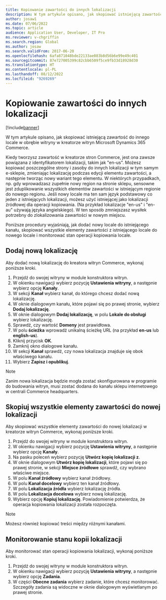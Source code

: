 ```yaml
---
title: Kopiowanie zawartości do innych lokalizacji
description: W tym artykule opisano, jak skopiować istniejącą zawartość do innego locale w obrębie witryny w kreatorze witryn Microsoft Dynamics 365 Commerce.
author: josaw1
ms.date: 07/06/2022
ms.topic: article
audience: Application User, Developer, IT Pro
ms.reviewer: v-chgriffin
ms.search.region: Global
ms.author: josaw
ms.search.validFrom: 2017-06-20
ms.openlocfilehash: 6afa871048bde22133ae083b8d56b6e99e49c401
ms.sourcegitcommit: 87e727005399c82cbb6509f5ce9fb33d18928d30
ms.translationtype: HT
ms.contentlocale: pl-PL
ms.lasthandoff: 08/12/2022
ms.locfileid: "9269269"
---
```

# <a name="copy-content-to-another-locale"></a>Kopiowanie zawartości do innych lokalizacji

[!include[banner](../includes/banner.md)]

W tym artykule opisano, jak skopiować istniejącą zawartość do innego locale w obrębie witryny w kreatorze witryn Microsoft Dynamics 365 Commerce.

Kiedy tworzysz zawartość w kreatorze stron Commerce, jest ona zawsze powiązana z identyfikatorem lokalizacji, takim jak "en-us". Możesz kopiować poszczególne strony i zasoby do innych lokalizacji w tym samym e-sklepie, zmieniając lokalizację podczas edycji elementu zawartości, a następnie tworząc nowy wariant tego elementu. W niektórych przypadkach, np. gdy wprowadzasz zupełnie nowy region na stronie sklepu, sensowne jest zduplikowanie wszystkich elementów zawartości w istniejącym regionie do nowego regionu. Jeśli nowy locale ma ten sam język podstawowy co jeden z istniejących lokalizacji, możesz użyć istniejącej jako lokalizacji źródłowej dla operacji kopiowania. (Na przykład lokalizacje "en-us" i "en-au" używają języka angielskiego). W ten sposób zmniejszasz wysiłek potrzebny do zlokalizowania zawartości w nowym miejscu.

Poniższe procedury wyjaśniają, jak dodać nowy locale do istniejącego kanału, skopiować wszystkie elementy zawartości z istniejącego locale do nowego locale i monitorować stan operacji kopiowania locale.

## <a name="add-a-new-locale"></a>Dodaj nową lokalizację

Aby dodać nową lokalizację do kreatora witryn Commerce, wykonaj poniższe kroki.

1. Przejdź do swojej witryny w module konstruktora witryn.
1. W okienku nawigacji wybierz pozycję **Ustawienia witryny**, a następnie wybierz opcję **Kanały**.
1. W sekcji **Kanał** wybierz kanał, do którego chcesz dodać nową lokalizację.
1. W oknie dialogowym kanału, które pojawi się po prawej stronie, wybierz **Dodaj lokalizację**.
1. W oknie dialogowym **Dodaj lokalizację**, w polu **Lokale do obsługi** wybierz lokalizację.
1. Sprawdź, czy wartość **Domeny** jest prawidłowa.
1. W polu **ścieżka** wprowadź unikalną ścieżkę URL (na przykład **en-us** lub **english-us**).
1. Kliknij przycisk **OK**.
1. Zamknij okno dialogowe kanału.
1. W sekcji **Kanał** sprawdź, czy nowa lokalizacja znajduje się obok właściwego kanału.
1. Wybierz **Zapisz i opublikuj**.

> [!NOTE]
> Zanim nowa lokalizacja będzie mogła zostać skonfigurowana w programie do budowania witryn, musi zostać dodana do kanału sklepu internetowego w centrali Commerce headquarters.

## <a name="copy-all-content-items-to-a-new-locale"></a>Skopiuj wszystkie elementy zawartości do nowej lokalizacji

Aby skopiować wszystkie elementy zawartości do nowej lokalizacji w kreatorze witryn Commerce, wykonaj poniższe kroki.

1. Przejdź do swojej witryny w module konstruktora witryn.
1. W okienku nawigacji wybierz pozycję **Ustawienia witryny**, a następnie wybierz opcję **Kanały**.
1. Na pasku poleceń wybierz pozycję **Utwórz kopię lokalizacji z**.
1. W oknie dialogowym **Utwórz kopię lokalizacji**, które pojawi się po prawej stronie, w sekcji **Miejsce źródłowe** sprawdź, czy wybrano właściwe miejsce.
1. W polu **Kanał źródłowy** wybierz kanał źródłowy.
1. W polu **Kanał docelowy** wybierz ten kanał źródłowy.
1. W polu **Lokalizacja źródła** wybierz lokalizację źródła.
1. W polu **Lokalizacja docelowa** wybierz nową lokalizację.
1. Wybierz opcję **Kopiuj lokalizację**. Powiadomienie potwierdza, że operacja kopiowania lokalizacji została rozpoczęta.

> [!NOTE]
> Możesz również kopiować treści między różnymi kanałami.

## <a name="monitor-the-status-of-the-locale-copy"></a>Monitorowanie stanu kopii lokalizacji

Aby monitorować stan operacji kopiowania lokalizacji, wykonaj poniższe kroki.

1. Przejdź do swojej witryny w module konstruktora witryn.
1. W okienku nawigacji wybierz pozycję **Ustawienia witryny**, a następnie wybierz opcję **Zadania**.
1. W części **Obecne zadania** wybierz zadanie, które chcesz monitorować. Szczegóły zadania są widoczne w oknie dialogowym wyświetlanym po prawej stronie.
